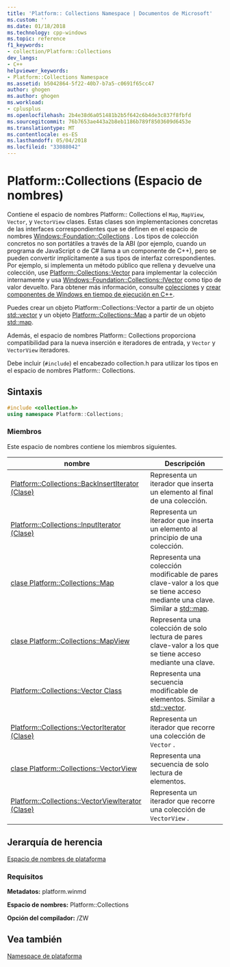 ```yaml
---
title: 'Platform:: Collections Namespace | Documentos de Microsoft'
ms.custom: ''
ms.date: 01/18/2018
ms.technology: cpp-windows
ms.topic: reference
f1_keywords:
- collection/Platform::Collections
dev_langs:
- C++
helpviewer_keywords:
- Platform::Collections Namespace
ms.assetid: b5042864-5f22-40b7-b7a5-c0691f65cc47
author: ghogen
ms.author: ghogen
ms.workload:
- cplusplus
ms.openlocfilehash: 2b4e38d6a051481b2b5f642c6b4de3c837f8fbfd
ms.sourcegitcommit: 76b7653ae443a2b8eb1186b789f8503609d6453e
ms.translationtype: MT
ms.contentlocale: es-ES
ms.lasthandoff: 05/04/2018
ms.locfileid: "33088042"
---
```

# <a name="platformcollections-namespace"></a>Platform::Collections (Espacio de nombres)

Contiene el espacio de nombres Platform:: Collections el `Map`, `MapView`, `Vector`, y `VectorView` clases. Estas clases son implementaciones concretas de las interfaces correspondientes que se definen en el espacio de nombres [Windows::Foundation::Collections](http://go.microsoft.com/fwlink/p/?LinkId=262645) . Los tipos de colección concretos no son portátiles a través de la ABI (por ejemplo, cuando un programa de JavaScript o de C# llama a un componente de C++), pero se pueden convertir implícitamente a sus tipos de interfaz correspondientes. Por ejemplo, si implementa un método público que rellena y devuelve una colección, use [Platform::Collections::Vector](../cppcx/platform-collections-vector-class.md) para implementar la colección internamente y usa [Windows::Foundation::Collections::IVector](http://go.microsoft.com/fwlink/p/?LinkId=262410) como tipo de valor devuelto. Para obtener más información, consulte [colecciones](../cppcx/collections-c-cx.md) y [crear componentes de Windows en tiempo de ejecución en C++](/windows/uwp/winrt-components/creating-windows-runtime-components-in-cpp).

Puedes crear un objeto Platform::Collections::Vector a partir de un objeto [std::vector](../standard-library/vector-class.md) y un objeto [Platform::Collections::Map](../cppcx/platform-collections-map-class.md) a partir de un objeto [std::map](../standard-library/map-class.md).

Además, el espacio de nombres Platform:: Collections proporciona compatibilidad para la nueva inserción e iteradores de entrada, y `Vector` y `VectorView` iteradores.

Debe incluir (`#include`) el encabezado collection.h para utilizar los tipos en el espacio de nombres Platform:: Collections.

## <a name="syntax"></a>Sintaxis

```cpp
#include <collection.h>
using namespace Platform::Collections;
```

### <a name="members"></a>Miembros

Este espacio de nombres contiene los miembros siguientes.

|nombre|Descripción|
|----------|-----------------|
|[Platform::Collections::BackInsertIterator (Clase)](../cppcx/platform-collections-backinsertiterator-class.md)|Representa un iterador que inserta un elemento al final de una colección.|
|[Platform::Collections::InputIterator (Clase)](../cppcx/platform-collections-inputiterator-class.md)|Representa un iterador que inserta un elemento al principio de una colección.|
|[clase Platform::Collections::Map](../cppcx/platform-collections-map-class.md)|Representa una colección modificable de pares clave-valor a los que se tiene acceso mediante una clave. Similar a [std::map](../standard-library/map-class.md).|
|[clase Platform::Collections::MapView](../cppcx/platform-collections-mapview-class.md)|Representa una colección de solo lectura de pares clave-valor a los que se tiene acceso mediante una clave.|
|[Platform::Collections::Vector Class](../cppcx/platform-collections-vector-class.md)|Representa una secuencia modificable de elementos. Similar a [std::vector](../standard-library/vector-class.md).|
|[Platform::Collections::VectorIterator (Clase)](../cppcx/platform-collections-vectoriterator-class.md)|Representa un iterador que recorre una colección de `Vector` .|
|[clase Platform::Collections::VectorView](../cppcx/platform-collections-vectorview-class.md)|Representa una secuencia de solo lectura de elementos.|
|[Platform::Collections::VectorViewIterator (Clase)](../cppcx/platform-collections-vectorviewiterator-class.md)|Representa un iterador que recorre una colección de `VectorView` .|

## <a name="inheritance-hierarchy"></a>Jerarquía de herencia

[Espacio de nombres de plataforma](../cppcx/platform-namespace-c-cx.md)

### <a name="requirements"></a>Requisitos

**Metadatos:** platform.winmd

**Espacio de nombres:** Platform::Collections

**Opción del compilador:** /ZW

## <a name="see-also"></a>Vea también

[Namespace de plataforma](../cppcx/platform-namespace-c-cx.md)  
